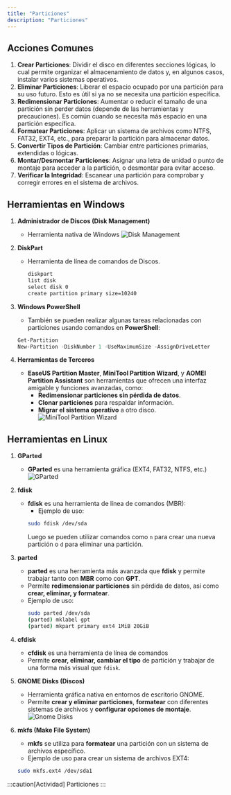 ```yaml
---
title: "Particiones"
description: "Particiones"
---
```


## Acciones Comunes
1. **Crear Particiones**: Dividir el disco en diferentes secciones lógicas, lo cual permite organizar el almacenamiento de datos y, en algunos casos, instalar varios sistemas operativos.
2. **Eliminar Particiones**: Liberar el espacio ocupado por una partición para su uso futuro. Esto es útil si ya no se necesita una partición específica.
3. **Redimensionar Particiones**: Aumentar o reducir el tamaño de una partición sin perder datos (depende de las herramientas y precauciones). Es común cuando se necesita más espacio en una partición específica.
4. **Formatear Particiones**: Aplicar un sistema de archivos como NTFS, FAT32, EXT4, etc., para preparar la partición para almacenar datos.
5. **Convertir Tipos de Partición**: Cambiar entre particiones primarias, extendidas o lógicas.
6. **Montar/Desmontar Particiones**: Asignar una letra de unidad o punto de montaje para acceder a la partición, o desmontar para evitar acceso.
7. **Verificar la Integridad**: Escanear una partición para comprobar y corregir errores en el sistema de archivos.

## Herramientas en Windows

1. **Administrador de Discos (Disk Management)**
   - Herramienta nativa de Windows
![Disk Management](https://learn.microsoft.com/es-es/windows-server/storage/disk-management/media/disk-management.png)

2. **DiskPart**
   - Herramienta de línea de comandos de Discos.
     ```cmd frame="none"
     diskpart
     list disk
     select disk 0
     create partition primary size=10240
     ```
3. **Windows PowerShell**
   - También se pueden realizar algunas tareas relacionadas con particiones usando comandos en **PowerShell**:
   ```powershell frame="none"
   Get-Partition
   New-Partition -DiskNumber 1 -UseMaximumSize -AssignDriveLetter
   ```

4. **Herramientas de Terceros**
   - **EaseUS Partition Master**, **MiniTool Partition Wizard**, y **AOMEI Partition Assistant** son herramientas que ofrecen una interfaz amigable y funciones avanzadas, como:
     - **Redimensionar particiones sin pérdida de datos**.
     - **Clonar particiones** para respaldar información.
     - **Migrar el sistema operativo** a otro disco.
![MiniTool Partition Wizard](https://img.utdstc.com/screen/7c5/17c/7c517ce8feff600036e33c8aaba9fd2f0d38bcdfb56aed1f6ed54617f0b0e7e8:600)
## Herramientas en Linux

1. **GParted**
   - **GParted** es una herramienta gráfica (EXT4, FAT32, NTFS, etc.)
![GParted](https://max.educa.madrid.org/manual/max11/fgp17.png)
2. **fdisk**
   - **fdisk** es una herramienta de línea de comandos (MBR):
     - Ejemplo de uso:
     ```sh frame="none"
     sudo fdisk /dev/sda
     ```
     Luego se pueden utilizar comandos como `n` para crear una nueva partición o `d` para eliminar una partición.

3. **parted**
   - **parted** es una herramienta más avanzada que **fdisk** y permite trabajar tanto con **MBR** como con **GPT**.
   - Permite **redimensionar particiones** sin pérdida de datos, así como **crear, eliminar, y formatear**.
   - Ejemplo de uso:
     ```sh frame="none"
     sudo parted /dev/sda
     (parted) mklabel gpt
     (parted) mkpart primary ext4 1MiB 20GiB
     ```

4. **cfdisk**
   - **cfdisk** es una herramienta de línea de comandos
   - Permite **crear, eliminar, cambiar el tipo** de partición y trabajar de una forma más visual que `fdisk`.

5. **GNOME Disks (Discos)**
   - Herramienta gráfica nativa en entornos de escritorio GNOME.
   - Permite **crear y eliminar particiones**, **formatear** con diferentes sistemas de archivos y **configurar opciones de montaje**.
![Gnome Disks](https://apps.gnome.org/assets/screenshots/org.gnome.DiskUtility/disks-main.png)
6. **mkfs (Make File System)**
   - **mkfs** se utiliza para **formatear** una partición con un sistema de archivos específico.
   - Ejemplo de uso para crear un sistema de archivos EXT4:
   ```sh frame="none"
   sudo mkfs.ext4 /dev/sda1
   ```

:::caution[Actividad]
Particiones
:::
